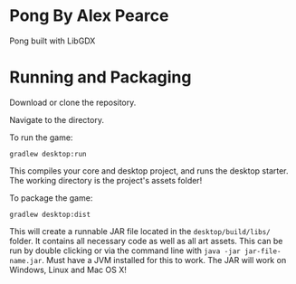 # Pong By Alex Pearce

Pong built with LibGDX


# Running and Packaging

Download or clone the repository.

Navigate to the directory.

To run the game:

`gradlew desktop:run`

This compiles your core and desktop project, and runs the desktop starter. The working directory is the project's assets folder!

To package the game:

`gradlew desktop:dist`

This will create a runnable JAR file located in the `desktop/build/libs/` folder. It contains all necessary code as well as all art assets. This can be run by double clicking or via the command line with `java -jar jar-file-name.jar`. Must have a JVM installed for this to work. The JAR will work on Windows, Linux and Mac OS X!



